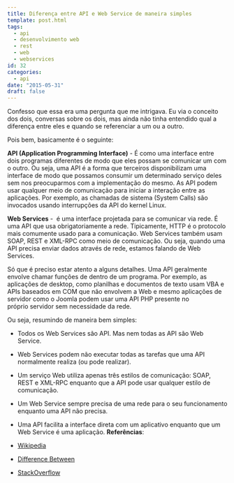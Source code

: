 ```yaml
---
title: Diferença entre API e Web Service de maneira simples
template: post.html
tags:
  - api
  - desenvolvimento web
  - rest
  - web
  - webservices
id: 32
categories:
  - api
date: "2015-05-31"
draft: false
---
```


Confesso que essa era uma pergunta que me intrigava. Eu via o conceito dos dois, conversas sobre os dois, mas ainda não tinha entendido qual a diferença entre eles e quando se referenciar a um ou a outro.

<!--more-->

Pois bem, basicamente é o seguinte:

**API (Application Programming Interface)** - É como uma interface entre dois programas diferentes de modo que eles possam se comunicar um com o outro. Ou seja, uma API é a forma que terceiros disponibilizam uma interface de modo que possamos consumir um determinado serviço deles sem nos preocuparmos com a implementação do mesmo. As API podem usar qualquer meio de comunicação para iniciar a interação entre as aplicações. Por exemplo, as chamadas de sistema (System Calls) são invocados usando interrupções da API do kernel Linux.

**Web Services** -  é uma interface projetada para se comunicar via rede. É uma API que usa obrigatoriamente a rede. Tipicamente, HTTP é o protocolo mais comumente usado para a comunicação. Web Services também usam SOAP, REST e XML-RPC como meio de comunicação. Ou seja, quando uma API precisa enviar dados através de rede, estamos falando de Web Services.

Só que é preciso estar atento a alguns detalhes. Uma API geralmente envolve chamar funções de dentro de um programa. Por exemplo, as aplicações de desktop, como planilhas e documentos de texto usam VBA e APIs baseados em COM que não envolvem a Web e mesmo aplicações de servidor como o Joomla podem usar uma API PHP presente no próprio servidor sem necessidade da rede.

Ou seja, resumindo de maneira bem simples:

*   Todos os Web Services são API. Mas nem todas as API são Web Service.
*   Web Services podem não executar todas as tarefas que uma API normalmente realiza (ou pode realizar).
*   Um serviço Web utiliza apenas três estilos de comunicação: SOAP, REST e XML-RPC enquanto que a API pode usar qualquer estilo de comunicação.
*   Um Web Service sempre precisa de uma rede para o seu funcionamento enquanto uma API não precisa.
*   Uma API facilita a interface direta com um aplicativo enquanto que um Web Service é uma aplicação.
**Referências**:

*   [Wikipedia](http://pt.wikipedia.org/wiki/Web_service)
*   [Difference Between](http://www.differencebetween.net/technology/internet/difference-between-api-and-web-service/)
*   [StackOverflow](http://pt.stackoverflow.com/questions/17501/qual-%C3%A9-a-diferen%C3%A7a-de-api-biblioteca-e-framework)
